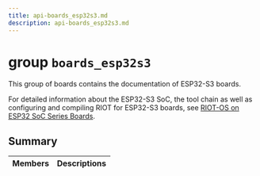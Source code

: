 ```yaml
---
title: api-boards_esp32s3.md
description: api-boards_esp32s3.md
---
```

# group `boards_esp32s3` 

This group of boards contains the documentation of ESP32-S3 boards.

For detailed information about the ESP32-S3 SoC, the tool chain as well as configuring and compiling RIOT for ESP32-S3 boards, see [RIOT-OS on ESP32 SoC Series Boards](#group__cpu__esp32_1esp32_riot).

## Summary

 Members                        | Descriptions                                
--------------------------------|---------------------------------------------

